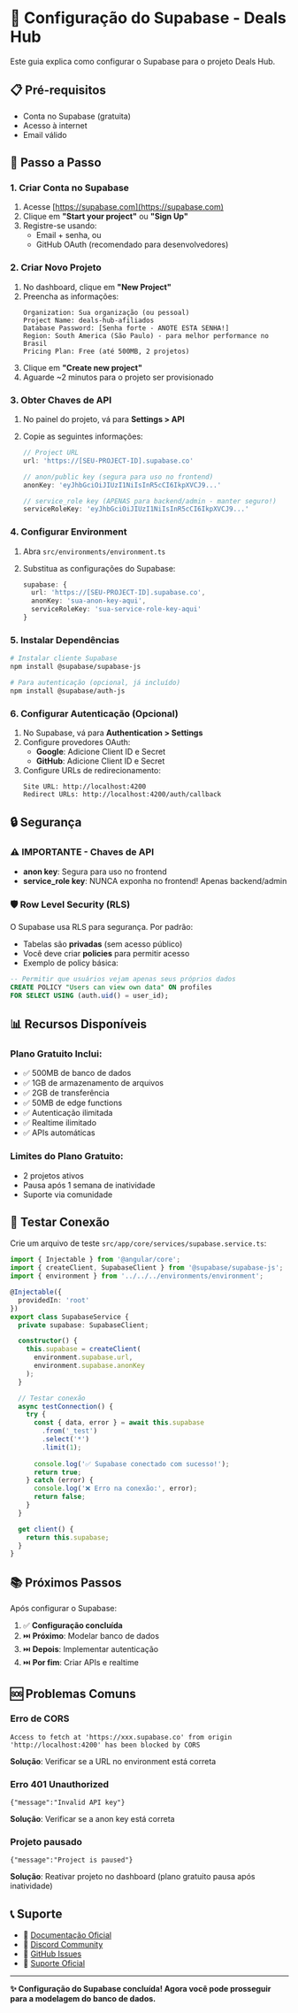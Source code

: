 # 🚀 Configuração do Supabase - Deals Hub

Este guia explica como configurar o Supabase para o projeto Deals Hub.

## 📋 Pré-requisitos

- Conta no Supabase (gratuita)
- Acesso à internet
- Email válido

## 🔧 Passo a Passo

### 1. Criar Conta no Supabase

1. Acesse [https://supabase.com](https://supabase.com)
2. Clique em **"Start your project"** ou **"Sign Up"**
3. Registre-se usando:
   - Email + senha, ou
   - GitHub OAuth (recomendado para desenvolvedores)

### 2. Criar Novo Projeto

1. No dashboard, clique em **"New Project"**
2. Preencha as informações:
   ```
   Organization: Sua organização (ou pessoal)
   Project Name: deals-hub-afiliados
   Database Password: [Senha forte - ANOTE ESTA SENHA!]
   Region: South America (São Paulo) - para melhor performance no Brasil
   Pricing Plan: Free (até 500MB, 2 projetos)
   ```
3. Clique em **"Create new project"**
4. Aguarde ~2 minutos para o projeto ser provisionado

### 3. Obter Chaves de API

1. No painel do projeto, vá para **Settings > API**
2. Copie as seguintes informações:

   ```typescript
   // Project URL
   url: 'https://[SEU-PROJECT-ID].supabase.co'
   
   // anon/public key (segura para uso no frontend)
   anonKey: 'eyJhbGciOiJIUzI1NiIsInR5cCI6IkpXVCJ9...'
   
   // service_role key (APENAS para backend/admin - manter seguro!)
   serviceRoleKey: 'eyJhbGciOiJIUzI1NiIsInR5cCI6IkpXVCJ9...'
   ```

### 4. Configurar Environment

1. Abra `src/environments/environment.ts`
2. Substitua as configurações do Supabase:

   ```typescript
   supabase: {
     url: 'https://[SEU-PROJECT-ID].supabase.co',
     anonKey: 'sua-anon-key-aqui',
     serviceRoleKey: 'sua-service-role-key-aqui'
   }
   ```

### 5. Instalar Dependências

```bash
# Instalar cliente Supabase
npm install @supabase/supabase-js

# Para autenticação (opcional, já incluído)
npm install @supabase/auth-js
```

### 6. Configurar Autenticação (Opcional)

1. No Supabase, vá para **Authentication > Settings**
2. Configure provedores OAuth:
   - **Google**: Adicione Client ID e Secret
   - **GitHub**: Adicione Client ID e Secret
3. Configure URLs de redirecionamento:
   ```
   Site URL: http://localhost:4200
   Redirect URLs: http://localhost:4200/auth/callback
   ```

## 🔒 Segurança

### ⚠️ IMPORTANTE - Chaves de API

- **anon key**: Segura para uso no frontend
- **service_role key**: NUNCA exponha no frontend! Apenas backend/admin

### 🛡️ Row Level Security (RLS)

O Supabase usa RLS para segurança. Por padrão:
- Tabelas são **privadas** (sem acesso público)
- Você deve criar **policies** para permitir acesso
- Exemplo de policy básica:

```sql
-- Permitir que usuários vejam apenas seus próprios dados
CREATE POLICY "Users can view own data" ON profiles
FOR SELECT USING (auth.uid() = user_id);
```

## 📊 Recursos Disponíveis

### Plano Gratuito Inclui:
- ✅ 500MB de banco de dados
- ✅ 1GB de armazenamento de arquivos
- ✅ 2GB de transferência
- ✅ 50MB de edge functions
- ✅ Autenticação ilimitada
- ✅ Realtime ilimitado
- ✅ APIs automáticas

### Limites do Plano Gratuito:
- 2 projetos ativos
- Pausa após 1 semana de inatividade
- Suporte via comunidade

## 🧪 Testar Conexão

Crie um arquivo de teste `src/app/core/services/supabase.service.ts`:

```typescript
import { Injectable } from '@angular/core';
import { createClient, SupabaseClient } from '@supabase/supabase-js';
import { environment } from '../../../environments/environment';

@Injectable({
  providedIn: 'root'
})
export class SupabaseService {
  private supabase: SupabaseClient;

  constructor() {
    this.supabase = createClient(
      environment.supabase.url,
      environment.supabase.anonKey
    );
  }

  // Testar conexão
  async testConnection() {
    try {
      const { data, error } = await this.supabase
        .from('_test')
        .select('*')
        .limit(1);
      
      console.log('✅ Supabase conectado com sucesso!');
      return true;
    } catch (error) {
      console.log('❌ Erro na conexão:', error);
      return false;
    }
  }

  get client() {
    return this.supabase;
  }
}
```

## 📚 Próximos Passos

Após configurar o Supabase:

1. ✅ **Configuração concluída**
2. ⏭️ **Próximo**: Modelar banco de dados
3. ⏭️ **Depois**: Implementar autenticação
4. ⏭️ **Por fim**: Criar APIs e realtime

## 🆘 Problemas Comuns

### Erro de CORS
```
Access to fetch at 'https://xxx.supabase.co' from origin 'http://localhost:4200' has been blocked by CORS
```
**Solução**: Verificar se a URL no environment está correta

### Erro 401 Unauthorized
```
{"message":"Invalid API key"}
```
**Solução**: Verificar se a anon key está correta

### Projeto pausado
```
{"message":"Project is paused"}
```
**Solução**: Reativar projeto no dashboard (plano gratuito pausa após inatividade)

## 📞 Suporte

- 📖 [Documentação Oficial](https://supabase.com/docs)
- 💬 [Discord Community](https://discord.supabase.com)
- 🐛 [GitHub Issues](https://github.com/supabase/supabase/issues)
- 📧 [Suporte Oficial](https://supabase.com/support)

---

**✨ Configuração do Supabase concluída! Agora você pode prosseguir para a modelagem do banco de dados.** 